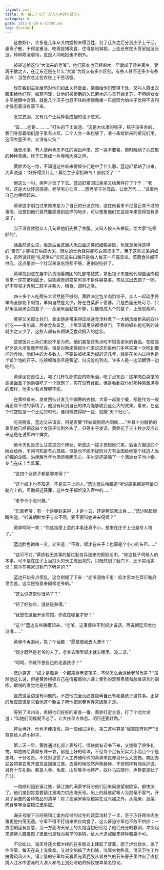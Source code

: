 ```yaml
---
layout: post
title: 第一百三十七节 苦人儿中的可疑分子
category: 6
path: 2013-8-28-6-13700.md
tag: [normal]
---
```


　　这些奴仆，大多是几年从关内掳掠来得百姓，到了辽东之后分到庄子上干活，妻离子散，干得是重活，吃得是猪狗食，住得是地窝棚，上面还有庄头管家层层压迫，种种欺凌虐待，说是人间地狱也不例外。

　　被转送给这位“大澳来的老爷”．他们原本也已经麻木一早就成了背井离乡，妻离子散之人，在辽东还是在什么“大澳”为奴又有多少区别。有些人甚至还多少有些高兴：当包衣总比在农庄上干苦活强。

　　现在看到主家居然对他们如此关怀备至，亲自给他们安排下处，又叫人腾出衣服来给他们穿，嘘寒问暖，让他们被折磨的久已麻木的心灵开始复苏，不但婢女女仆早就眼中含泪，就是几个汉子也忍不住的擦眼角楼一只是因为怕主子觉得不吉利才强忍着没有落下来。

　　发完衣服，又有几个士兵捧着成捆的毯子过来。

　　“首……老是…………”打头的下士说道，“这是大伙凑的毯子，毯子没多余的，我们寻思着咱们屋子里有火坑，二个人合一条也够了，凑十条给新来的弟兄们用，这间大屋子冷，又没有火炕 ”

　　话音未落，有人便再也忍不住的哭出声来。这一哭不要紧，顿时触动了心底里的种种苦痛，终于汇聚成一片嚎啕大哭之声。

　　黄骅大吃一惊，不知道这些新来得奴仆们是中了什么邪。蓝边赶紧站了出来，大声说道：“好好得哭什么！莫给主子家招晦气！都别哭了！”

　　他这么一叫，哭声才低了下去。蓝边赶紧回过身来又给黄骅打了个千：“老爷，这是大伙怀恩感德。老爷宅心仁厚……愿老爷子孙茂昌，公侯万代……”说着他自己也哽咽起来。

　　黄骅这才明白过来原来是为了自己的分发衣物，这在他看来不过最正常不过的事情，没想到他们竟然能感激到这样的地步，可以想象他们在这些年来受得苦有多深了。

　　当下温言款慰众人几句命他们先换了衣服。又叫人按人头做饭。给大家“吃顿好的”。

　　话虽然这么说，但是后金这里大米白面之类的细粮紧缺，也就是黄骅这样的“贵宾”才能按日供应大米，随从的士兵就只能吃白高梁米了。至于这些送来的奴仆，虽然说好是“礼部供应”实际送来口粮只是每人每天一斤高梁米。菜蔬食盐都不供应。这点量对一个壮汉来说吃饱都不够，更别说吃好了。

　　黄骅找到驻在庙中负责照看商团的礼部笔帖式，拿出银子来要他代购些酒肉粮食来一这在诸物匮乏、百物腾贵的盛京可真不是件容易事。笔帖式出去跑了一圈，好不容易才弄到二腔羊并柴火、粮食、调料之类。

　　四十多个人吃两头羊显然是不够的，黄骅决定包羊肉馅饺子。众人一起动手将羊肉全部剔下剁馅，羊肉自然是太少，好在白菜萝卜管够。只是白面无处可寻、只好用高梁米面包盒子——高梁米面黏性不够，只能做成大个的盒子，上笼屉蒸熟。

　　黄骅又关照士兵们，拿出随身带来得压缩速食汤料煮了一大锅汤给新来的奴仆们吃——多加盐，后金食盐匮乏，上层烹调用盐都很抠门，下层的奴仆能吃到的盐就少之又少了，这些人都有长期缺乏食盐摄入的症状。

　　这顿饭对士兵们来说不足为奇。他们甚至还有点吃不惯高梁米的食品，在临高好歹是大米饭敞开吃得。但是对新来得奴仆们来说这却是他们多年来第一次吃到像样的食物。他们中的大多数人，不要说被掳来为奴的这几年，就是在关内过得也是半饥半饱的日子。吃顿细粮尚且是奢望，何况能吃到肉。许多人是一边流眼泪一边吃的。

　　黄骅坐在首位上，喝了几杯礼部供应的糊米酒，吃了点东西：这羊肉白菜馅的高梁面盒子他勉强吃了一个就饱了，实在没有食欲。但是看到奴仆们那种感激涕零的模样，他多少有点理解不能。

　　在黄桦看来，发贫困伙计发几件御寒的衣物，大家一起聚个餐，都是作为一般再正常不过的事情了。他没有料到自己的作为能够收到这么大的效果。看来，在这个时空就是一个比烂的时代，谁稍微做得好一些，就能“天下归心”。

　　吃完晚饭，蓝边又来请安，问是否要“传姑娘到房内伺候……”并且十分殷勤的表示他已经把这四个女孩子叫到外头了，只等主子发话。黄骅花了三十秒才反应过来这是在说那四个婢女。

　　他今天也没怎么注意这四个婢女，听蓝边一提才想起她们来。后金方面送四个婢女给他，不问可知是有心笼络，但是也不能不提防对方有企图给他塞个枕边人当奸细的企图。洪承畴当年为满清赤胆忠心，多尔衮还硬赐了一个满洲女子当小妾，专门在床上当监军。

　　“这四个女孩子都是哪来得？”

　　“这个奴才也不知道，不是庄子上的人。”蓝边低头哈腰道“听说原来都是阿敏贝勒府上的。贝勒最近获罪，这些女子都给没入官中的……”

　　“老爷今个没兴趣。”

　　“启禀老爷：有一个是朝鲜来得，才是十五，还是两班家出身……”蓝边眯起眼睛笑道，“听说朝鲜女子与众不同，要不要叫她进来伺候？”

　　黄骅呵呵一笑：“你这揣摩上意的本事还真不小，想来在庄子上也是号人物了。”

　　蓝边脸色微微一变，又笑道：“不敢，奴才在庄子上也算是个小小的头目……”

　　“这可不对。”黄骄若无其事的接过勤务兵送来的擦脸毛巾，“你这挂子伺候人的本事，可不是在庄子上当打头的长工练出来的，只既然到了我门下，还不实话实说：原本在哪家贝勒门下听差的？”

　　蓝边开始有点慌乱，这会倒缓了下来：“老爷洞烛千里！奴才原本在莽贝勒府里当差。这次是特意来伺候老爷的。”

　　“这么说盛京你很熟了？”

　　“待了好些年，道路是熟得。”

　　“我想在这里开家商馆，你说在哪里才好？”

　　“这个”蓝边有些踌躇起来，“老爷，这事情轮不到奴才说话，再说朝廷赏地也没准……”

　　黄骅不再追问，换了个话题：“愿意随我去大澳不？”

　　“奴才既然是老爷的人了，老爷去哪里奴才就去哪里。没二话。”

　　“呵呵，你就不想自己的老婆孩子？”

　　蓝边笑道：“奴才是孤身一个那来得老婆孩子。不然怎么会派给老爷当差？”虽然他这么说，但是黄骅根据自己在情报局培训课上受到的观察表情和肢体语言的训练，敏锐的发觉他是在撒谎。

　　显然这蓝边是有问题的。不然他完全没必要隐瞒自己有老婆孩子这件事。正常的反应应该是求着他这个新主子帮他把家眷也弄来团聚才是。

　　等到了济州岛，再把他们好好的审查一番。黄骅打定主意，打了个哈欠说道：“叫她们伺候就不必了。让大伙早点休息。明日还要赶路。”

　　婢女再好，他也不便招惹。第一没经过净化，第二这种算是“侵害国有财产”很容易给人抓小辫子。

　　第二天一早，黄骅通过礼部上表辞行，很快就有诏书下来，又馈赠了很多礼物。单独赐给黄骅东珠十颗，都是上好的珍珠，不但每个足有芡实大小而且个个是走珠，十分名贵。不过对见惯了人工养殖珍珠的黄骅来说却没什么大震撼。商团办妥各项事宜离开盛京返回镇江堡。去得时候依然声势赫赫，不但照样有骑兵护送，另有十车礼物。都是人参、毛皮、山珍等本地特产，奴仆马匹随行，声势更是壮了几分。

　　一路顺利回到镇江堡，镇江堡的满蒙守将盼他们回来简直望眼欲穿，都快哭了。他们接到旨意要镇江堡竭力供应海天号。船上的薛维尼等人当然毫不客气，开具了索要的各种物品的清单：除了高粱米等杂粮实在没兴趣之外，从烧柴、蔬菜、肉食等等全要镇江堡供应。

　　海天号眼下已经把镇江堡内存储的过冬的蔬菜消耗了一半，至于冻好得羊肉生猪更是扫荡无遗。守军不得不打猎来供应肉食了。这么窘迫守军也不敢不供应：一方面朝廷有旨意，另一方面海天号上的大炮当初已经给了他们充分的教训，冲突起来这帮人直接毁了堡垒也是轻而易举的事情，给大汗追究起来非掉脑袋不可。

　　不仅如此，海天号还大模大样的在多智岛上建起了营寨，砌了炉灶烧水，盖了件浴室，每天在岛上洗桑拿。又对全船搞了大扫除，洗晾衣物卧具，清洁卫生工作搞得风风火火。镇江堡的守军每天看着光着屁股从冒白气的石头房子里冲出了直接跳入江水中游泳的大澳人和岛上到处晾晒的裤衩被单莫名惊诧。
